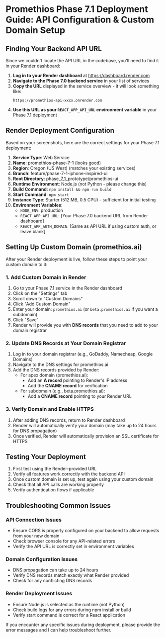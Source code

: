 # Promethios Phase 7.1 Deployment Guide: API Configuration & Custom Domain Setup

## Finding Your Backend API URL

Since we couldn't locate the API URL in the codebase, you'll need to find it in your Render dashboard:

1. **Log in to your Render dashboard** at https://dashboard.render.com
2. **Navigate to the Phase 7.0 backend service** in your list of services
3. **Copy the URL** displayed in the service overview - it will look something like:
   ```
   https://promethios-api-xxxx.onrender.com
   ```
4. **Use this URL as your `REACT_APP_API_URL` environment variable** in your Phase 7.1 deployment

## Render Deployment Configuration

Based on your screenshots, here are the correct settings for your Phase 7.1 deployment:

1. **Service Type**: Web Service
2. **Name**: promethios-phase-7-1 (looks good)
3. **Region**: Oregon (US West) (matches your existing services)
4. **Branch**: feature/phase-7-1-iphone-inspired-ui
5. **Root Directory**: phase_7_1_prototype/promethios-ui
6. **Runtime Environment**: Node.js (not Python - please change this)
7. **Build Command**: `npm install && npm run build`
8. **Start Command**: `npm start`
9. **Instance Type**: Starter (512 MB, 0.5 CPU) - sufficient for initial testing
10. **Environment Variables**:
    - `NODE_ENV`: production
    - `REACT_APP_API_URL`: [Your Phase 7.0 backend URL from Render dashboard]
    - `REACT_APP_AUTH_DOMAIN`: [Same as API URL if using custom auth, or leave blank]

## Setting Up Custom Domain (promethios.ai)

After your Render deployment is live, follow these steps to point your custom domain to it:

### 1. Add Custom Domain in Render

1. Go to your Phase 7.1 service in the Render dashboard
2. Click on the "Settings" tab
3. Scroll down to "Custom Domains"
4. Click "Add Custom Domain"
5. Enter your domain: `promethios.ai` (or `beta.promethios.ai` if you want a subdomain)
6. Click "Save"
7. Render will provide you with **DNS records** that you need to add to your domain registrar

### 2. Update DNS Records at Your Domain Registrar

1. Log in to your domain registrar (e.g., GoDaddy, Namecheap, Google Domains)
2. Navigate to the DNS settings for promethios.ai
3. Add the DNS records provided by Render:
   - For apex domain (promethios.ai):
     - Add an **A record** pointing to Render's IP address
     - Add the **CNAME record** for verification
   - For subdomain (e.g., beta.promethios.ai):
     - Add a **CNAME record** pointing to your Render URL

### 3. Verify Domain and Enable HTTPS

1. After adding DNS records, return to Render dashboard
2. Render will automatically verify your domain (may take up to 24 hours for DNS propagation)
3. Once verified, Render will automatically provision an SSL certificate for HTTPS

## Testing Your Deployment

1. First test using the Render-provided URL
2. Verify all features work correctly with the backend API
3. Once custom domain is set up, test again using your custom domain
4. Check that all API calls are working properly
5. Verify authentication flows if applicable

## Troubleshooting Common Issues

### API Connection Issues
- Ensure CORS is properly configured on your backend to allow requests from your new domain
- Check browser console for any API-related errors
- Verify the API URL is correctly set in environment variables

### Domain Configuration Issues
- DNS propagation can take up to 24 hours
- Verify DNS records match exactly what Render provided
- Check for any conflicting DNS records

### Render Deployment Issues
- Ensure Node.js is selected as the runtime (not Python)
- Check build logs for any errors during npm install or build
- Verify start command is correct for a React application

If you encounter any specific issues during deployment, please provide the error messages and I can help troubleshoot further.
